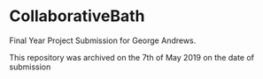 # CollaborativeBath
Final Year Project Submission for George Andrews.

This repository was archived on the 7th of May 2019 on the date of submission
